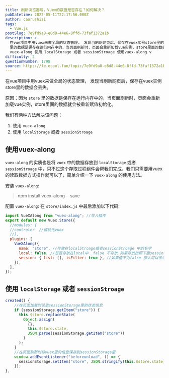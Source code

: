 ```yaml
---
title: 刷新浏览器后，Vuex的数据是否存在？如何解决？
pubDatetime: 2022-05-11T22:17:56.000Z
author: caorushizi
tags:
  - Vue.js
postSlug: 7e9fd9a8-e8d8-44e6-8ffd-73faf1372a1b
description: >-
  在vue项目中用vuex来做全局的状态管理， 发现当刷新网页后，保存在vuex实例store里的数据会丢失。 原因：因为 store
  里的数据是保存在运行内存中的，当页面刷新时，页面会重新加载vue实例，store里面的数据就会被重新赋值初始化。 我们有两种方法解决该问题： 使用
  vuex-along 使用 localStorage 或者 sessionStroage 使用vuex-along v
difficulty: 2
questionNumber: 1798
source: https://fe.ecool.fun/topic/7e9fd9a8-e8d8-44e6-8ffd-73faf1372a1b
---
```


在vue项目中用vuex来做全局的状态管理， 发现当刷新网页后，保存在vuex实例store里的数据会丢失。

原因：因为 `store` 里的数据是保存在运行内存中的，当页面刷新时，页面会重新加载vue实例，store里面的数据就会被重新赋值初始化。

我们有两种方法解决该问题：

1. 使用 `vuex-along`
2. 使用 `localStorage` 或者 `sessionStroage`

## 使用vuex-along

`vuex-along` 的实质也是将 `vuex` 中的数据存放到 `localStorage` 或者 `sessionStroage` 中，只不过这个存取过程组件会帮我们完成，我们只需要用vuex的读取数据方式操作就可以了，简单介绍一下 `vuex-along` 的使用方法。

安装 `vuex-along`:

> npm install vuex-along --save

配置 `vuex-along`: 在 `store/index.js` 中最后添加以下代码:

```js
import VueXAlong from "vuex-along"; //导入插件
export default new Vuex.Store({
  //modules: {
  //controler  //模块化vuex
  //},
  plugins: [
    VueXAlong({
      name: "store", //存放在localStroage或者sessionStroage 中的名字
      local: false, //是否存放在local中  false 不存放 如果存放按照下面session的配置
      session: { list: [], isFilter: true }, //如果值不为false 那么可以传递对象 其中 当isFilter设置为true时， list 数组中的值就会被过滤调,这些值不会存放在seesion或者local中
    }),
  ],
});
```

## 使用 `localStorage` 或者 `sessionStroage`

```js
created() {
    //在页面加载时读取sessionStorage里的状态信息
    if (sessionStorage.getItem("store")) {
      this.$store.replaceState(
        Object.assign(
          {},
          this.$store.state,
          JSON.parse(sessionStorage.getItem("store"))
        )
      );
    }
    //在页面刷新时将vuex里的信息保存到sessionStorage里
    window.addEventListener("beforeunload", () => {
      sessionStorage.setItem("store", JSON.stringify(this.$store.state));
    });
},
```
